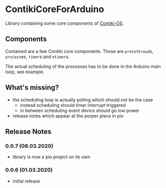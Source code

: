 # ContikiCoreForArduino
Library containing some core components of [Contiki-OS](http://contiki-os.org/).

## Components
Contained are a few Contiki core components.  Those are `protothread`s, `process`es, `timer`s and `etimer`s.

The actual scheduling of the processes has to be done in the Arduino main loop, see example.


## What's missing?
* the scheduling loop is actually polling which should not be the case
  * instead scheduling should timer interrupt triggered
  * in between scheduling event device should go low power
* release notes which appear at the porper place in pio


## Release Notes
### 0.0.7 (08.03.2020)
* library is now a pio project on its own

### 0.0.6 (01.03.2020)
* initial release
